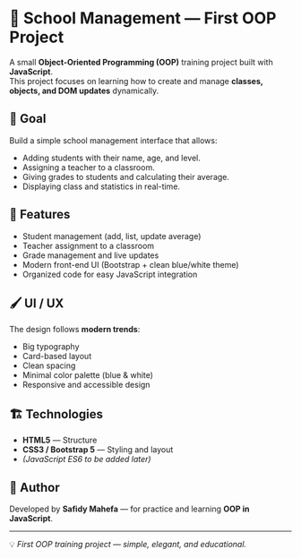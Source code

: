 # 🏫 School Management — First OOP Project

A small **Object-Oriented Programming (OOP)** training project built with **JavaScript**.  
This project focuses on learning how to create and manage **classes, objects, and DOM updates** dynamically.

## 🎯 Goal

Build a simple school management interface that allows:
- Adding students with their name, age, and level.
- Assigning a teacher to a classroom.
- Giving grades to students and calculating their average.
- Displaying class and statistics in real-time.

## 🧩 Features

- Student management (add, list, update average)
- Teacher assignment to a classroom
- Grade management and live updates
- Modern front-end UI (Bootstrap + clean blue/white theme)
- Organized code for easy JavaScript integration

## 🖌️ UI / UX

The design follows **modern trends**:
- Big typography
- Card-based layout
- Clean spacing
- Minimal color palette (blue & white)
- Responsive and accessible design

## 🏗️ Technologies

- **HTML5** — Structure  
- **CSS3 / Bootstrap 5** — Styling and layout  
- *(JavaScript ES6 to be added later)*


## 🚀 Author

Developed by **Safidy Mahefa** — for practice and learning **OOP in JavaScript**.

---

💡 *First OOP training project — simple, elegant, and educational.*


